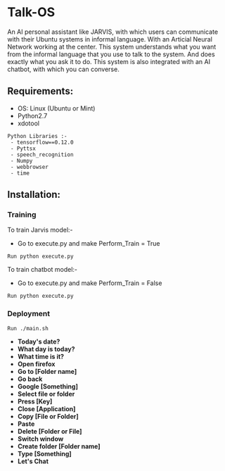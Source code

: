 # Talk-OS
An AI personal assistant like JARVIS, with which users can communicate with their Ubuntu systems in informal language. With an Articial Neural Network working at the center. This system understands what you want from the informal language that you use to talk to the system. And does exactly what you ask it to do.
This system is also integrated with an AI chatbot, with which you can converse.

## Requirements:
- OS: Linux (Ubuntu or Mint)
- Python2.7
- xdotool

```
Python Libraries :-
 - tensorflow==0.12.0
 - Pyttsx
 - speech_recognition
 - Numpy
 - webbrowser
 - time
```

## Installation:
### Training
To train Jarvis model:-
- Go to execute.py and make Perform_Train = True
```
Run python execute.py
```

To train chatbot model:-
- Go to execute.py and make Perform_Train = False
```
Run python execute.py
```

### Deployment
```
Run ./main.sh
```
* **Today's date?**
* **What day is today?**
* **What time is it?**
* **Open firefox**
* **Go to [Folder name]**
* **Go back**
* **Google [Something]**
* **Select file or folder**
* **Press [Key]**
* **Close [Application]**
* **Copy [File or Folder]**
* **Paste**
* **Delete [Folder or File]**
* **Switch window**
* **Create folder [Folder name]**
* **Type [Something]**
* **Let's Chat**

